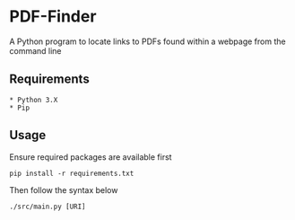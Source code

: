 # PDF-Finder
A Python program to locate links to PDFs found within a webpage from the command line

## Requirements
    * Python 3.X
    * Pip

## Usage
Ensure required packages are available first
```
pip install -r requirements.txt
```

Then follow the syntax below
```
./src/main.py [URI]
```